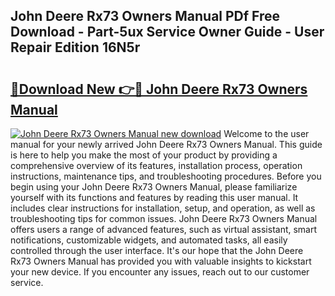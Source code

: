 ## John Deere Rx73 Owners Manual PDf Free Download - Part-5ux Service Owner Guide - User Repair Edition 16N5r

# <h2><a href="http://bc8574.oget.top/?id=John+Deere+Rx73+Owners+Manual">🔗Download New 👉🔴 John Deere Rx73 Owners Manual</a></h2>

[![John Deere Rx73 Owners Manual new download](https://i.imgur.com/5g1atiW.png)](http://bc8574.oget.top/?id=John+Deere+Rx73+Owners+Manual)
Welcome to the user manual for your newly arrived John Deere Rx73 Owners Manual. This guide is here to help you make the most of your product by providing a comprehensive overview of its features, installation process, operation instructions, maintenance tips, and troubleshooting procedures. Before you begin using your John Deere Rx73 Owners Manual, please familiarize yourself with its functions and features by reading this user manual. It includes clear instructions for installation, setup, and operation, as well as troubleshooting tips for common issues. John Deere Rx73 Owners Manual offers users a range of advanced features, such as virtual assistant, smart notifications, customizable widgets, and automated tasks, all easily controlled through the user interface. It's our hope that the John Deere Rx73 Owners Manual has provided you with valuable insights to kickstart your new device. If you encounter any issues, reach out to our customer service.
